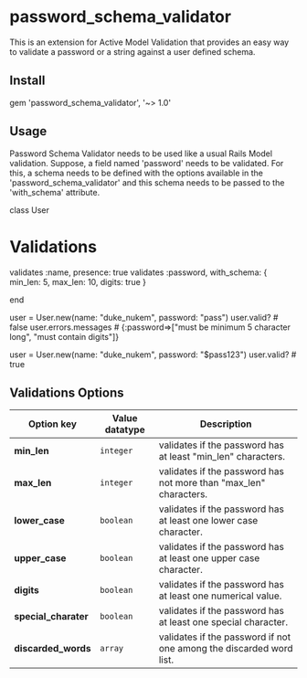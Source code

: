 # password_schema_validator

This is an extension for Active Model Validation that provides an easy way to validate a password or a string against a user defined schema.

## Install

gem 'password_schema_validator', '~> 1.0'

## Usage

Password Schema Validator needs to be used like a usual Rails Model validation. Suppose, a field named 'password' needs to be validated. For this, a schema needs to be defined with the options available in the 'password_schema_validator' and this schema needs to be passed to the 'with_schema' attribute.

class User

  # Validations
  validates :name, presence: true
  validates :password, with_schema: {
    min_len: 5,
    max_len: 10,
    digits: true
  }

end

user = User.new(name: "duke_nukem", password: "pass")
user.valid? # false
user.errors.messages # {:password=>["must be minimum 5 character long", "must contain digits"]}

user = User.new(name: "duke_nukem", password: "$pass123")
user.valid? # true

## Validations Options

Option key | Value datatype | Description
---------- | -------------- | -----------
**min_len** | `integer` | validates if the password has at least "min_len" characters.
**max_len** | `integer` | validates if the password has not more than "max_len" characters.
**lower_case** | `boolean` | validates if the password has at least one lower case character.
**upper_case** | `boolean` | validates if the password has at least one upper case character.
**digits** | `boolean` | validates if the password has at least one numerical value.
**special_charater** | `boolean` | validates if the password has at least one special character.
**discarded_words** | `array` | validates if the password if not one among the discarded word list.


